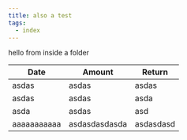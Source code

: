 ```yaml
---
title: also a test
tags:
  - index
---
```

hello from inside a folder

| Date  | Amount | Return |
| ----- | ------ | ------ |
| asdas | asdas  | asdas  |
| asdas | asdas  | asda   |
| asda  | asdas  | asd    |
| aaaaaaaaaaa | asdasdasdasda | asdasdasd |
